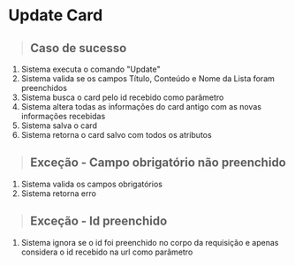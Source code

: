 # Update Card

> ## Caso de sucesso
1. Sistema executa o comando "Update"
2. Sistema valida se os campos Título, Conteúdo e Nome da Lista foram preenchidos
3. Sistema busca o card pelo id recebido como parâmetro
4. Sistema altera todas as informações do card antigo com as novas informações recebidas
4. Sistema salva o card
4. Sistema retorna o card salvo com todos os atributos

> ## Exceção - Campo obrigatório não preenchido
1. Sistema valida os campos obrigatórios
2. Sistema retorna erro

> ## Exceção - Id preenchido
1. Sistema ignora se o id foi preenchido no corpo da requisição e apenas considera o id recebido na url como parâmetro 